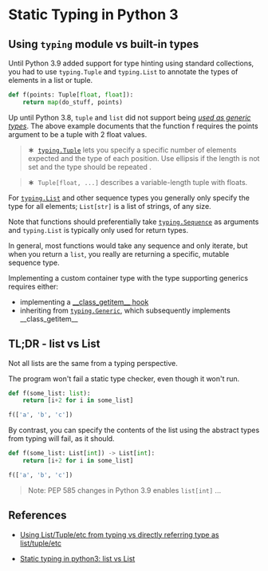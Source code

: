 # Static Typing in Python 3

## Using `typing` module vs built-in types

Until Python 3.9 added support for type hinting using standard collections, you had to use `typing.Tuple` and `typing.List` to annotate the types of elements in a list or tuple.

```python
def f(points: Tuple[float, float]):
    return map(do_stuff, points)
```

Up until Python 3.8, `tuple` and `list` did not support being [_used as generic types_](https://docs.python.org/3/library/typing.html#generics). The above example documents that the function f requires the points argument to be a tuple with 2 float values.

> **∗** &nbsp;[`typing.Tuple`](https://docs.python.org/3/library/typing.html#typing.Tuple) lets you specify a specific number of elements expected and the type of each position. Use ellipsis if the length is not set and the type should be repeated .

> **∗** &nbsp;`Tuple[float, ...]` describes a variable-length tuple with floats.

For [`typing.List`](https://docs.python.org/3/library/typing.html#typing.List) and other sequence types you generally only specify the type for all elements; `List[str]` is a list of strings, of any size.

Note that functions should preferentially take [`typing.Sequence`](https://docs.python.org/3/library/typing.html#typing.Sequence) as arguments and `typing.List` is typically only used for return types.

In general, most functions would take any sequence and only iterate, but when you return a `list`, you really are returning a specific, mutable sequence type.

Implementing a custom container type with the type supporting generics requires either:

- implementing a [\_\_class_getitem\_\_ hook](https://docs.python.org/3/reference/datamodel.html#emulating-generic-types)
- inheriting from [`typing.Generic`](https://docs.python.org/3/library/typing.html#typing.Generic), which subsequently implements \_\_class_getitem\_\_

## TL;DR - list vs List

Not all lists are the same from a typing perspective.

The program won't fail a static type checker, even though it won't run.

```python
def f(some_list: list):
    return [i+2 for i in some_list]

f(['a', 'b', 'c'])
```

By contrast, you can specify the contents of the list using the abstract types from typing will fail, as it should.

```python
def f(some_list: List[int]) -> List[int]:
    return [i+2 for i in some_list]

f(['a', 'b', 'c'])
```

> Note: PEP 585 changes in Python 3.9 enables `list[int]` ...

## References

- [Using List/Tuple/etc from typing vs directly referring type as list/tuple/etc](https://stackoverflow.com/a/39458225)

- [Static typing in python3: list vs List](https://stackoverflow.com/a/52629475)
